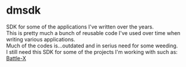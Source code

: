 # dmsdk
SDK for some of the applications I've written over the years.  
This is pretty much a bunch of reusable code I've used over time when writing various applications.  
Much of the codes is...outdated and in serius need for some weeding.  
I still need this SDK for some of the projects I'm working with such as:  
[Battle-X](https://github.com/pnerg/battle-x)

